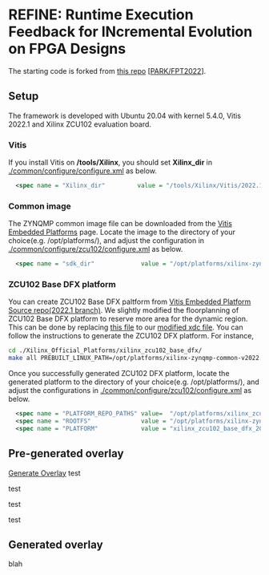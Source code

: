 # REFINE: Runtime Execution Feedback for INcremental Evolution on FPGA Designs

The starting code is forked from [this repo](https://github.com/icgrp/prflow_nested_dfx)
[[PARK/FPT2022](https://ic.ese.upenn.edu/abstracts/nested_dfx_fpt2022.html)].

## Setup
The framework is developed with Ubuntu 20.04 with kernel 5.4.0, Vitis 2022.1 
and Xilinx ZCU102 evaluation board.

### Vitis
If you install Vitis on **/tools/Xilinx**, you should set **Xilinx_dir** 
in [./common/configure/configure.xml](./common/configure/configure.xml) as below.
```xml
  <spec name = "Xilinx_dir"         value = "/tools/Xilinx/Vitis/2022.1/settings64.sh" />
```

### Common image
The ZYNQMP common image file can be downloaded from the [Vitis Embedded Platforms](https://www.xilinx.com/support/download/index.html/content/xilinx/en/downloadNav/embedded-platforms/2022-1.html)
page.
Locate the image to the directory of your choice(e.g. /opt/platforms/), and adjust the configuration in 
[./common/configure/zcu102/configure.xml](./common/configure/zcu102/configure.xml) as below.
```xml
  <spec name = "sdk_dir"             value = "/opt/platforms/xilinx-zynqmp-common-v2022.1/environment-setup-cortexa72-cortexa53-xilinx-linux" />
```

### ZCU102 Base DFX platform
You can create ZCU102 Base DFX paltform from 
[Vitis Embedded Platform Source repo(2022.1 branch)](https://github.com/Xilinx/Vitis_Embedded_Platform_Source/tree/2022.1).
We slightly modified the floorplanning of ZCU102 Base DFX platform
to reserve more area for the dynamic region.
This can be done by replacing 
[this file](https://github.com/Xilinx/Vitis_Embedded_Platform_Source/blob/2022.1/Xilinx_Official_Platforms/xilinx_zcu102_base_dfx/hw/sources/constraints/static_impl_early.xdc) 
to our [modified xdc file](./common/etc/static_impl_early_22_1.xdc).
You can follow the instructions to generate the ZCU102 DFX platform.
For instance, 
```bash
cd ./Xilinx_Official_Platforms/xilinx_zcu102_base_dfx/
make all PREBUILT_LINUX_PATH=/opt/platforms/xilinx-zynqmp-common-v2022.1/
```

Once you successfully generated ZCU102 DFX platform, locate the generated platform to the directory of your choice(e.g. /opt/platforms/),
and adjust the configurations in [./common/configure/zcu102/configure.xml](./common/configure/zcu102/configure.xml) as below.
```xml
  <spec name = "PLATFORM_REPO_PATHS" value=  "/opt/platforms/xilinx_zcu102_base_dfx_202210_1" />
  <spec name = "ROOTFS"              value = "/opt/platforms/xilinx-zynqmp-common-v2022.1" />
  <spec name = "PLATFORM"            value = "xilinx_zcu102_base_dfx_202210_1" />
```

## Pre-generated overlay
[Generate Overlay](gen_overlay)
test

test

test

test


## <a name="gen_overlay"></a>Generated overlay
blah
